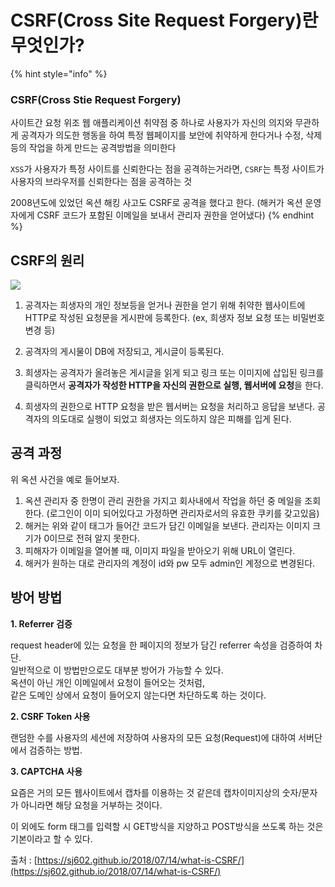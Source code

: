 # CSRF\(Cross Site Request Forgery\)란 무엇인가?

{% hint style="info" %}
### CSRF\(Cross Stie Request Forgery\) 

사이트간 요청 위조 웹 애플리케이션 취약점 중 하나로 사용자가 자신의 의지와 무관하게 공격자가 의도한 행동을 하여 특정 웹페이지를 보안에 취약하게 한다거나 수정, 삭제 등의 작업을 하게 만드는 공격방법을 의미한다

`XSS`가 사용자가 특정 사이트를 신뢰한다는 점을 공격하는거라면, `CSRF`는 특정 사이트가 사용자의 브라우저를 신뢰한다는 점을 공격하는 것

2008년도에 있었던 옥션 해킹 사고도 CSRF로 공격을 했다고 한다. \(해커가 옥션 운영자에게 CSRF 코드가 포함된 이메일을 보내서 관리자 권한을 얻어냈다\)
{% endhint %}

## **CSRF의 원리**

![](https://blog.kakaocdn.net/dn/c2q3Ve/btq0EDDNujK/cKKWzu4zU87Wj1rvn9Bqt1/img.png)

1. 공격자는 희생자의 개인 정보등을 얻거나 권한을 얻기 위해 취약한 웹사이트에 HTTP로 작성된 요청문을 게시판에 등록한다. \(ex, 희생자 정보 요청 또는 비밀번호 변경 등\)

2. 공격자의 게시물이 DB에 저장되고, 게시글이 등록된다. 

3. 희생자는 공격자가 올려놓은 게시글을 읽게 되고 링크 또는 이미지에 삽입된 링크를 클릭하면서 **공격자가 작성한 HTTP을 자신의 권한으로 실행, 웹서버에 요청**을 한다.

4. 희생자의 권한으로 HTTP 요청을 받은 웹서버는 요청을 처리하고 응답을 보낸다. 공격자의 의도대로 실행이 되었고 희생자는 의도하지 않은 피해를 입게 된다.

## 공격 과정 <a id="&#xACF5;&#xACA9;-&#xACFC;&#xC815;"></a>

위 옥션 사건을 예로 들어보자.

1. 옥션 관리자 중 한명이 관리 권한을 가지고 회사내에서 작업을 하던 중 메일을 조회한다. \(로그인이 이미 되어있다고 가정하면 관리자로서의 유효한 쿠키를 갖고있음\)
2. 해커는 위와 같이 태그가 들어간 코드가 담긴 이메일을 보낸다. 관리자는 이미지 크기가 0이므로 전혀 알지 못한다.
3. 피해자가 이메일을 열어볼 때, 이미지 파일을 받아오기 위해 URL이 열린다.
4. 해커가 원하는 대로 관리자의 계정이 id와 pw 모두 admin인 계정으로 변경된다.

## 방어 방법 <a id="&#xBC29;&#xC5B4;-&#xBC29;&#xBC95;"></a>

**1. Referrer 검증**

request header에 있는 요청을 한 페이지의 정보가 담긴 referrer 속성을 검증하여 차단.  
일반적으로 이 방법만으로도 대부분 방어가 가능할 수 있다.  
옥션이 아닌 개인 이메일에서 요청이 들어오는 것처럼,  
같은 도메인 상에서 요청이 들어오지 않는다면 차단하도록 하는 것이다.

**2. CSRF Token 사용**

랜덤한 수를 사용자의 세션에 저장하여 사용자의 모든 요청\(Request\)에 대하여 서버단에서 검증하는 방법.

**3. CAPTCHA 사용**

요즘은 거의 모든 웹사이트에서 캡차를 이용하는 것 같은데 캡차이미지상의 숫자/문자가 아니라면 해당 요청을 거부하는 것이다.

이 외에도 form 태그를 입력할 시 GET방식을 지양하고 POST방식을 쓰도록 하는 것은 기본이라고 할 수 있다.

출처 : [https://sj602.github.io/2018/07/14/what-is-CSRF/](https://sj602.github.io/2018/07/14/what-is-CSRF/)

